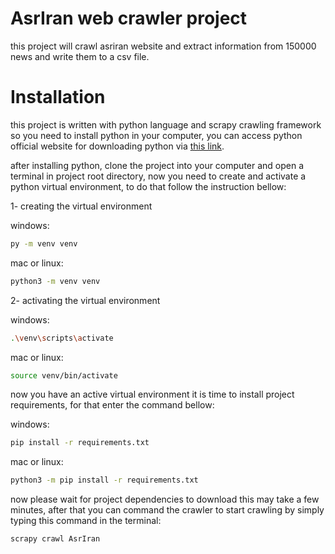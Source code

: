 # AsrIran web crawler project

this project will crawl asriran website and extract information from 150000 news and write them to a csv file.

# Installation

this project is written with python language and scrapy crawling framework so you need to install python in your computer,
you can access python official website for downloading python via [this link](https://www.python.org/).

after installing python, clone the project into your computer and open a terminal in project root directory, now you need to create
and activate a python virtual environment, to do that follow the instruction bellow:

1- creating the virtual environment

windows:

```bash
py -m venv venv
```
mac or linux:

```bash
python3 -m venv venv
```

2- activating the virtual environment

windows:

```bash
.\venv\scripts\activate
```

mac or linux:

```bash
source venv/bin/activate
```
now you have an active virtual environment it is time to install project requirements, for that enter the command bellow:

windows:

```bash
pip install -r requirements.txt
```

mac or linux:

```bash
python3 -m pip install -r requirements.txt
```
now please wait for project dependencies to download this may take a few minutes, after that you can command the crawler to start crawling by simply typing
this command in the terminal:

```bash
scrapy crawl AsrIran
```


